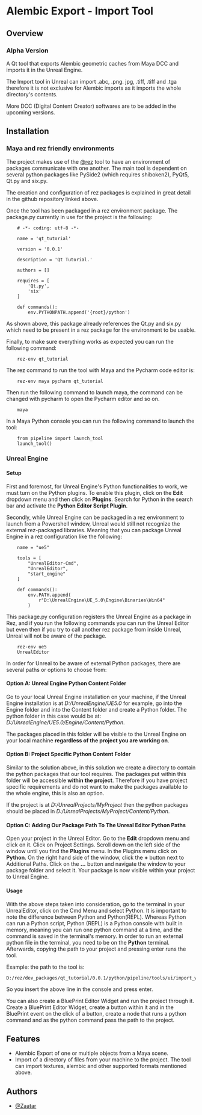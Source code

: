 
# Alembic Export - Import Tool
## Overview
### Alpha Version
A Qt tool that exports Alembic geometric caches from Maya DCC and imports it in the Unreal Engine.

The Import tool in Unreal can import .abc, .png. jpg, .tiff, .tiff and .tga therefore it is not exclusive for Alembic imports as it imports the whole directory's contents.


More DCC (Digital Content Creator) softwares are to be added in the upcoming versions. 


## Installation
### Maya and rez friendly environments
The project makes use of the [@rez](https://github.com/AcademySoftwareFoundation/rez) tool to have an environment of packages communicate with one another. The main tool is dependent on several python packages like PySide2 (which requires shiboken2), PyQt5, Qt.py and six.py.

The creation and configuration of rez packages is explained in great detail in the github repository linked above.

Once the tool has been packaged in a rez environment package. The package.py currently in use for the project is the following:
```
    # -*- coding: utf-8 -*-

    name = 'qt_tutorial'

    version = '0.0.1'

    description = 'Qt Tutorial.'

    authors = []

    requires = [
        'Qt.py',
        'six'
    ]

    def commands():
        env.PYTHONPATH.append('{root}/python')
```

As shown above, this package already references the Qt.py and six.py which need to be present in a rez package for the environment to be usable.

Finally, to make sure everything works as expected you can run the following command:
```
    rez-env qt_tutorial
```

The rez command to run the tool with Maya and the Pycharm code editor is:
```
    rez-env maya pycharm qt_tutorial
```

Then run the following command to launch maya, the command can be changed with pycharm to open the Pycharm editor and so on.
```
    maya
```

In a Maya Python console you can run the following command to launch the tool:
```
    from pipeline import launch_tool
    launch_tool()
```

### Unreal Engine
#### Setup
First and foremost, for Unreal Engine's Python functionalities to work, we must turn on the Python plugins. To enable this plugin, click on the **Edit** dropdown menu and then click on **Plugins**. Search for Python in the search bar and activate the **Python Editor Script Plugin**.

Secondly, while Unreal Engine can be packaged in a rez environment to launch from a Powershell window, Unreal would still not recognize the external rez-packaged libraries. Meaning that you can package Unreal Engine in a rez configuration like the following:
```
    name = "ue5"

    tools = [
        "UnrealEditor-Cmd",
        "UnrealEditor",
        "start_engine"
    ]

    def commands():
        env.PATH.append(
            r"D:\UnrealEngine\UE_5.0\Engine\Binaries\Win64"
        )

```

This package.py configuration registers the Unreal Engine as a package in Rez, and if you run the following commands you can run the Unreal Editor but even then if you try to call another rez package from inside Unreal, Unreal will not be aware of the package.
```
    rez-env ue5
    UnrealEditor
```

In order for Unreal to be aware of external Python packages, there are several paths or options to choose from:

#### Option A: Unreal Engine Python Content Folder
Go to your local Unreal Engine installation on your machine, if the Unreal Engine installation is at *D:/UnrealEngine/UE5.0* for example, go into the Engine folder and into the Content folder and create a Python folder. The python folder in this case would be at: *D:/UnrealEngine/UE5.0/Engine/Content/Python*.

The packages placed in this folder will be visible to the Unreal Engine on your local machine **regardless of the project you are working on**.

#### Option B: Project Specific Python Content Folder
Similar to the solution above, in this solution we create a directory to contain the python packages that our tool requires. The packages put within this folder will be accessible **within the project**. Therefore if you have project specific requirements and do not want to make the packages available to the whole engine, this is also an option.

If the project is at *D:/UnrealProjects/MyProject* then the python packages should be placed in *D:/UnrealProjects/MyProject/Content/Python*.

#### Option C: Adding Our Package Path To The Unreal Editor Python Paths
Open your project in the Unreal Editor. Go to the 
**Edit** dropdown menu and click on it. Click on 
Project Settings. Scroll down on the left side of 
the window until you find the **Plugins** menu. In the 
Plugins menu click on **Python**. On the right 
hand side of the window, click the **+** button next 
to Additional Paths. Click on the **...** button 
and navigate the window to your package folder and 
select it. Your package is now visible within 
your project to Unreal Engine.

#### Usage

With the above steps taken into consideration,
go to the terminal in your UnrealEditor, click on
the Cmd Menu and select Python. It is important
to note the difference between Python and Python(REPL). 
Whereas Python can run a Python script, Python (REPL)
is a Python console with built in memory, meaning you
can run one python command at a time, and the command
is saved in the terminal's memory. In order to run
an external python file in the terminal, you need
to be on the **Python** terminal. Afterwards, copying
the path to your project and pressing enter runs
the tool.

Example: the path to the tool is:
```
D:/rez/dev_packages/qt_tutorial/0.0.1/python/pipeline/tools/ui/import_window.py
```
So you insert the above line in the console and press enter.

You can also create a BluePrint Editor Widget and
run the project through it. Create a BluePrint Editor
Widget, create a button within it and in the BluePrint
event on the click of a button, create a node that runs
a python command and as the python command pass the
path to the project.
## Features

- Alembic Export of one or multiple objects from a Maya scene.
- Import of a directory of files from your machine to the project. The tool can import textures, alembic and other supported formats mentioned above.


## Authors

- [@Zaatar](https://www.github.com/Zaatar)

